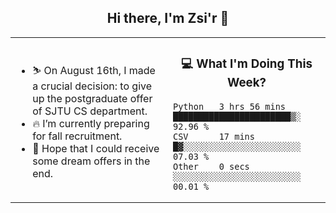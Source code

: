<h2 align="center"> Hi there, I'm Zsi'r 👋 </h2>

<table>
    <tr>
        <td valign="center" width="50%">
            <ul>
                <li> ⛷️ On August 16th, I made a crucial decision: to give up the postgraduate offer of SJTU CS department.</li>
                <li> 🔥 I’m currently preparing for fall recruitment.</li>
                <li> 🙏 Hope that I could receive some dream offers in the end.</li>
            </ul>
        </td>
       <td valign="top" width="50%">

<h3 align="center"> 💻 What I'm Doing This Week? </h3>

<!--START_SECTION:waka-->

```text
Python   3 hrs 56 mins   ███████████████████████▒░   92.96 %
CSV      17 mins         █▓░░░░░░░░░░░░░░░░░░░░░░░   07.03 %
Other    0 secs          ░░░░░░░░░░░░░░░░░░░░░░░░░   00.01 %
```

<!--END_SECTION:waka-->
</td></tr>
</table>

